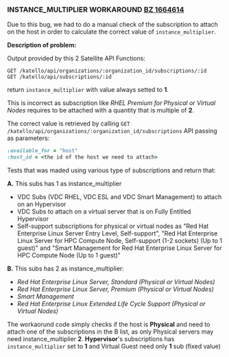 ### **INSTANCE_MULTIPLIER WORKAROUND [BZ 1664614](https://bugzilla.redhat.com/show_bug.cgi?id=1664614)** ###

Due to this bug, we had to do a manual check of the subscription to attach on the host in order to calculate the correct value of `instance_multiplier`.

**Description of problem:**

Output provided by this 2 Satellite API Functions:

```
GET /katello/api/organizations/:organization_id/subscriptions/:id
GET /katello/api/subscriptions/:id
```
  
return `instance_multiplier` with value always setted to **1**.

This is incorrect as subscription like *RHEL Premium for Physical or Virtual Nodes* requires to be attached with a quantity that is multiple of **2**.

The correct value is retrieved by calling ```GET /katello/api/organizations/:organization_id/subscriptions``` API passing as parameters:

```ruby
:available_for = "host"
:host_id = <the id of the host we need to attach>
```

Tests that was maded using various type of subscriptions and return that:

**A.** This subs has 1 as instance_multiplier

  - VDC Subs (VDC RHEL, VDC ESL and VDC Smart Management) to attach on an Hypervisor
  - VDC Subs to attach on a virtual server that is on Fully Entitled Hypervisor
  - Self-support subscriptions for physical or virtual nodes as "Red Hat Enterprise Linux Server Entry Level, Self-support", "Red Hat Enterprise Linux Server for HPC Compute Node, Self-support (1-2 sockets) (Up to 1 guest)" and "Smart Management for Red Hat Enterprise Linux Server for HPC Compute Node (Up to 1 guest)"

**B.** This subs has 2 as instance_multiplier: 

- *Red Hat Enterprise Linux Server, Standard (Physical or Virtual Nodes)*
- *Red Hat Enterprise Linux Server, Premium (Physical or Virtual Nodes)*
- *Smart Management*
- *Red Hat Enterprise Linux Extended Life Cycle Support (Physical or Virtual Nodes)*


The workaorund code simply checks if the host is **Physical** and need to attach one of the subscriptions in the B list, as only Physical servers may need instance_multiplier **2**.
**Hypervisor**'s subscriptions has `instance_multiplier` set to **1** and Virtual Guest need only **1** sub (fixed value)
